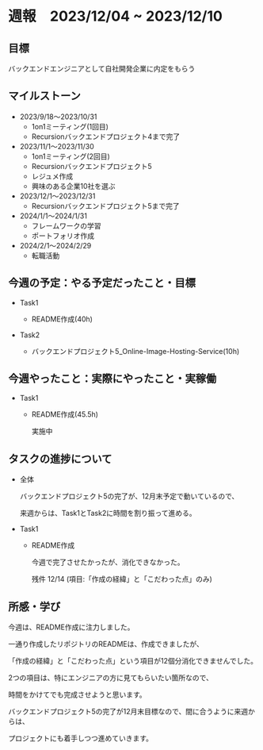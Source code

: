 # 週報　2023/12/04 ~ 2023/12/10

## 目標
バックエンドエンジニアとして自社開発企業に内定をもらう

## マイルストーン
- 2023/9/18〜2023/10/31
    - 1on1ミーティング(1回目)
    - Recursionバックエンドプロジェクト4まで完了
- 2023/11/1〜2023/11/30
    - 1on1ミーティング(2回目)
    - Recursionバックエンドプロジェクト5
    - レジュメ作成
    - 興味のある企業10社を選ぶ
- 2023/12/1〜2023/12/31
    - Recursionバックエンドプロジェクト5まで完了
- 2024/1/1〜2024/1/31
    - フレームワークの学習
    - ポートフォリオ作成
- 2024/2/1〜2024/2/29
    - 転職活動

## 今週の予定：やる予定だったこと・目標
- Task1
    - README作成(40h)

- Task2
    - バックエンドプロジェクト5_Online-Image-Hosting-Service(10h)

## 今週やったこと：実際にやったこと・実稼働
- Task1
    - README作成(45.5h)

        実施中

## タスクの進捗について
- 全体

    バックエンドプロジェクト5の完了が、12月末予定で動いているので、
    
    来週からは、Task1とTask2に時間を割り振って進める。

- Task1
    - README作成

        今週で完了させたかったが、消化できなかった。

        残件 12/14 (項目:「作成の経緯」と「こだわった点」のみ)


## 所感・学び
今週は、README作成に注力しました。

一通り作成したリポジトリのREADMEは、作成できましたが、

「作成の経緯」と「こだわった点」という項目が12個分消化できませんでした。

2つの項目は、特にエンジニアの方に見てもらいたい箇所なので、

時間をかけてでも完成させようと思います。

バックエンドプロジェクト5の完了が12月末目標なので、間に合うように来週からは、

プロジェクトにも着手しつつ進めていきます。



